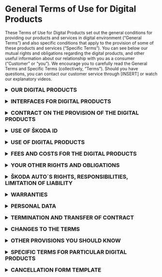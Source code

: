 # General Terms of Use for Digital Products
	
<div>These Terms of Use for Digital Products set out the general conditions for providing our products and services in digital environment (“General Terms”) and also specific conditions that apply to the provision of some of these products and services (“Specific Terms”). You can see below our mutual rights and obligations regarding the digital products, and other useful information about our relationship with you as a consumer (“Customer” or “you”). We encourage you to carefully read the General Terms and Specific Terms (collectively, “Terms”). Should you have questions, you can contact our customer service through [INSERT] or watch our explanatory videos.</div>
<br>

<details><summary style="font-size: 18px; font-weight: bold">OUR DIGITAL PRODUCTS</summary>
<p style="margin-left: 3vw"> We provide you with products and services in the digital environment. To make these Terms easier to understand, we will use the term “digital products” in this text for our following digital products and services:</p>  
<ul style="margin-left: 5vw"> 
   <li>your digital ŠKODA ID account,</li>
   <li>ŠKODA Digital Connectivity Services (including Smartlink and Car Feedback),</li>
   <li>car configurator on ŠKODA AUTO website.</li>
   <li>[INSERT]</li>
</ul>
<p style="margin-left: 3vw"> Detailed description and specification of the digital products is provided in the section SPECIFIC TERMS FOR PARTICULAR DIGITAL PRODUCTS and also on the website, application or infotainment.
</p>
</details>
<br>
<details><summary style="font-size: 18px; font-weight: bold">INTERFACES FOR DIGITAL PRODUCTS</summary>
<p style="margin-left: 3vw">You can access the digital products through multiple interfaces:</p>
<ul style="margin-left: 5vw">
   <li>internet portals, websites and webpages,</li>
   <li>mobile applications,</li>
   <li>car infotainment systems.</li>
</ul>
<p style="margin-left: 3vw"> For simplicity, we will use the term “interface” in these Terms for all of these interfaces. </p>

<p style="margin-left: 3vw">Whatever interface you choose to use the digital products, the Terms apply to all interfaces, and therefore, you must comply with them. However, the scope of the digital products may differ based on the type of interface, type of your vehicle and the country concerned.</p>

</details>
<br>
<details><summary style="font-size: 18px; font-weight: bold">CONTRACT ON THE PROVISION OF THE DIGITAL PRODUCTS</summary>
<p style="margin-left: 3vw">When accessing digital products, you enter into a contract concluded between you and our company ŠKODA AUTO a.s., ID number 00177041, with its registered seat at tř. Václava Klementa, Mladá Boleslav II, 293 01 Mladá Boleslav, registered in the commercial register maintained by the Municipal Court in Prague, section B, insert 332 (“ŠKODA AUTO” or “us”).  </p>

<p style="margin-left: 3vw">You enter into a contract with ŠKODA AUTO under these Terms. The contract is concluded at the moment you register for your ŠKODA ID.  </p>

<p style="margin-left: 3vw">At the moment you sign up for the digital product, Specific terms related to such digital product provided in the section SPECIFIC TERMS FOR PARTICULAR DIGITAL PRODUCTS also apply.  </p>

<p style="margin-left: 3vw">Note that there may be other instructions you are obliged to follow provided through the interface.  </p>
</details>
<br>



<details><summary style="font-size: 18px; font-weight: bold">USE OF ŠKODA ID</summary>

<p style="margin-left: 3vw">To use the digital products, you need the ŠKODA ID that is your single sign-on identity in the digital world of ŠKODA AUTO. Therefore, you don’t need to register again for each digital product.   </p>

<p style="margin-left: 3vw">The use of the ŠKODA ID is, and will remain, free of charge for you at all times.   </p>

<details> <summary style="margin-left:3vw; font-weight: bold" id="access">How to register for ŠKODA ID?</summary>

<div style="margin-left: 4.5vw">To get your ŠKODA ID, you need a valid email address or – as soon as this registering function is available – optionally a valid mobile telephone number as a username and, where necessary, a password you have created ("login data").</div><br>

<div style="margin-left: 4.5vw">Optionally, you can store further data, e.g., your address or profile picture, in your ŠKODA ID at the time of registration. Storing this data enables other digital products used by you to access this data without you having to enter it again, provided you agree to such use by the respective digital product in each individual case.</div><br>

<div style="margin-left: 4.5vw">All the information needed to use your ŠKODA ID, e.g., how to activate your ŠKODA ID or how to reset your password, will be sent to the email address or telephone number provided by you. At any time, you have the possibility to set another valid email address or telephone number as a username or to change your password via the settings in your ŠKODA ID.</div><br>
</div>
</details>
<br>

<details> <summary style="margin-left:3vw; font-weight: bold" id="access">How to use ŠKODA ID?</summary>

<div style="margin-left: 4.5vw"> As the ŠKODA ID is provided free of charge, you can start using this digital product as soon as your ŠKODA ID registration is complete. This gives you access to your user account, where you can sign up for the digital products. </div><br>

<div style="margin-left: 4.5vw"> You can start using your ŠKODA ID to sign on to digital products. You also have the option to view and remove the link to the digital products connected to your ŠKODA ID. If you remove a link between a digital product and the ŠKODA ID, you can no longer sign onto this digital product with the ŠKODA ID. If you want to use the digital product after you have removed the link, but continue to use your ŠKODA ID, you must sign onto this digital product again with your ŠKODA ID. </div><br>

<div style="margin-left: 4.5vw"> You also have the option to create a new ŠKODA ID to sign into this digital product. Please note: If your ŠKODA ID is used to fulfil existing contractual obligations towards you (e.g., in the case of prepaid services), when disconnecting the digital service, the registration of a new ŠKODA ID is required to continue using such digital product. </div><br>
</div>
</details>
<br>

<details> <summary style="margin-left:3vw; font-weight: bold" id="access"> Is it possible to edit or delete your ŠKODA ID? </summary>

<div style="margin-left: 4.5vw"> You can view, edit and delete the data you have entered at any time via the settings in your ŠKODA ID account. </div><br>

<div style="margin-left: 4.5vw"> You can also delete your ŠKODA ID entirely. As soon as you have deleted your ŠKODA ID, you can no longer use it to sign onto the digital products connected with this ŠKODA ID. If your ŠKODA ID is used for the fulfilment of existing contractual obligations by you (e.g., for payable services), prior cancellation of the digital product, or the registration of a new ŠKODA ID in order to continue to use the digital product, is necessary. In the case of cancellation of the digital product, the deletion of your ŠKODA ID can only be carried out after the end of the duration of the contract for this digital product (if using several digital products, only after the expiry of the longest contract). </div><br>
</div>
</details>
<br>

<details> <summary style="margin-left:3vw; font-weight: bold" id="access"> How to secure your ŠKODA ID? </summary>

<div style="margin-left: 4.5vw"> It is your responsibility to protect your login data for ŠKODA ID from unauthorized access. In particular, the password must be treated with strict confidentiality. We have introduced several requirements for the complexity of your password so that it cannot be easily guessed by third parties. Therefore, first names or surnames and birthdays, in addition to family names, are particularly unsuitable as passwords. The same applies to simplistic numeral combinations (e.g., 12345). </div><br>

<div style="margin-left: 4.5vw"> When using your ŠKODA ID, we strongly recommend that you take the available measures (e.g., device password, graphic pattern etc.) to protect the affected end devices against misuse by unauthorized third parties. </div><br>

<div style="margin-left: 4.5vw"> If the password is disclosed to an unauthorized third party, you must change the password immediately or, if you can no longer log into your ŠKODA ID, you must contact ŠKODA AUTO’s customer service immediately. You are solely responsible for any damage caused to ŠKODA AUTO or third parties as a result of the loss or transfer of login data.</div><br>
</div>
</details>
<br>

<details> <summary style="margin-left:3vw; font-weight: bold" id="access"> Are there any restrictions and obligations when using ŠKODA ID? </summary>

<div style="margin-left: 4.5vw"> You must be at least 16 years of age to use ŠKODA ID. </div><br>

<div style="margin-left: 4.5vw"> ŠKODA ID is non-transferable and you are not entitled to transfer you ŠKODA ID to another person without ŠKODA AUTO’s permission. </div><br>

<div style="margin-left: 4.5vw"> Note that you are subject to certain restrictions and obligations when using ŠKODA ID. See section YOUR RIGHTS AND OBLIGATIONS in these Terms. </div><br>
</div>
</details>
</details>
<br>



<details><summary style="font-size: 18px; font-weight: bold">USE OF DIGITAL PRODUCTS</summary>

<p style="margin-left: 3vw; font-style: italic; font-weight: bold"> How to sign up for the digital products? </p>

<p style="margin-left: 3vw"> You can sing up for the digital products only with your ŠKODA ID. </p>

<p style="margin-left: 3vw; font-style:italic; font-weight: bold"> When can you start using other digital products? </p>

<p style="margin-left: 3vw"> You can start using the digital products that are free of charge as soon as you sign up for the digital product. Other digital products and its functionalities that are chargeable can be used as soon as the relevant fee has been paid in accordance with the Specific Terms. </p>

<p style="margin-left: 3vw; font-style:italic; font-weight: bold"> Are there any restrictions and obligations when using the digital products? </p>

<p style="margin-left: 3vw"> Note that you are subject to certain restrictions and obligations when using the digital product. See section YOUR RIGHTS AND OBLIGATIONS in these Terms. </p>

<p style="margin-left: 3vw"> Some digital products may be subject to Specific Terms related to such digital product provided in the section SPECIFIC TERMS FOR PARTICULAR DIGITAL PRODUCTS. </p>
</details>
<br>



<details><summary style="font-size: 18px; font-weight: bold">FEES AND COSTS FOR THE DIGITAL PRODUCTS</summary>

<p style="margin-left: 3vw; font-style: italic; font-weight: bold"> Are there any fees or costs for the digital products? </p>

<p style="margin-left: 3vw"> The current fees, including all taxes and other costs, for the digital products are available to you through the interface. </p>

<p style="margin-left: 3vw"> ŠKODA AUTO may provide you with a price reduction (discount or a special offer) for the digital product. Specific rules and conditions for applying and using such a price reduction will be set out in the specific offer. </p>

<p style="margin-left: 3vw; font-style: italic; font-weight: bold"> How do you pay for the digital products? </p>

<p style="margin-left: 3vw">You can pay the fees for our digital products through your ŠKODA ID (details about each payment method are available through the interface). The invoice for the digital products will be send to your email. </p>
<p style="margin-left: 3vw">In case you choose the option to be charged periodically, we will charge you on-going fees automatically on a regular basis until you cancel in your ŠKODA ID. Before signing up for the digital product we inform you of the ongoing fees, billing frequency and how to cancel ongoing fees. We email you before each payment is due. </p>
<p style="margin-left: 3vw">In case we cannot charge you the ongoing fees, we are entitled to stop providing you with the respective digital product. Before we do so, we will inform you that the payment is due and the payment hasn’t been successful. </p>
</details>
<br>




<details><summary style="font-size: 18px; font-weight: bold">YOUR OTHER RIGHTS AND OBLIGATIONS</summary>

<p style="margin-left: 3vw; font-style: italic; font-weight: bold">What rights do you have when using the digital products? </p>
<p style="margin-left: 3vw"> You are granted a free, non-exclusive, non-transferable, and non-sublicensable right to use the digital products in their current version in accordance with the provisions of these Terms. </p>
<p style="margin-left: 3vw; font-style: italic; font-weight: bold">What obligations do you have when using the digital products? </p>
<p style="margin-left: 3vw"> You undertake to ensure that the use the digital products does not violate the provisions of these Terms, legal requirements, third party rights or moral standards. This also applies if you grant third parties an access to the digital services. </p>
<p style="margin-left: 3vw"> When using the digital products, copyright, name and trademark rights as well as our other rights of and other third parties’ rights (in particular personal rights) must be observed. You are prohibited from using the interface in violation of these Terms. You must refrain from any misuse of the interface; in particular, you may not integrate parts of the application, website or infotainment in other interfaces, whether private or commercial, or distribute them commercially. </p>
<p style="margin-left: 3vw"> You may use the digital products while only if it will not distract you from what is happening on the road and legal requirements for road traffic are observed. You are aware that while using the digital products you are always obliged to pay attention to driving and bears full responsibility for traffic safety. </p>
<p style="margin-left: 3vw"> If a third party (e.g., your family member or your employee) has access to the interface, you must take suitable measures (e.g. obtain the third party's consent) to ensure that the access to the digital products does not infringe any third party rights. Note that you may get access to information about the third party’s activity and therefore (indirectly) about their personal data (user conduct, last parking position, etc.). </p>
<p style="margin-left: 3vw; font-style: italic; font-weight: bold">What are the consequences if you violate the Terms? </p>
<p style="margin-left: 3vw"> If you violate any of the obligations in these Terms or applicable law, you shall be liable for the reimbursement of all damage suffered by us, and you undertake to release us from any claims of third parties arising from such violations. We can also limit or restrict your access to the digital products in that case. </p>
</details>
<br>





<details><summary style="font-size: 18px; font-weight: bold">ŠKODA AUTO´S RIGHTS, RESPONSIBILITIES, LIMITATION OF LIABILITY</summary>

<p style="margin-left: 3vw; font-style: italic; font-weight: bold">What rights do we have when providing the digital products? </p>
<p style="margin-left: 3vw">Since we are continually refining the digital services, the content and scope of digital product, functions and availability may change in the future to provide you with the best user experience and comfort when using our digital products. Functionalities may be either extended or restricted. You are not entitled to retain a specific scope of function. </p>
<p style="margin-left: 3vw">We also reserve the right to pilot for a limited period of time and/or for specific market(s) and/or for a specific group of customers new features, functions, interfaces or products ("beta testing") related to services without any notice. </p>
<p style="margin-left: 3vw; font-style: italic; font-weight: bold">What are our responsibilities? </p>
<p style="margin-left: 3vw">We are not responsible for: </p>
<ul style="margin-left: 5vw">a)	ensuring that the data, content and information provided by third parties for the digital products are up to date, correct, complete and/or of good quality. We will not check or modify such data, content and information.</ul>
<ul style="margin-left: 5vw">b)	any damage incurred if you have selected an unsuitable password or have not kept the password safe in violation of the Terms, or any damage or losses caused by a third party to whom you have granted access to the digital products.</ul>
<ul style="margin-left: 5vw">c)	any damage incurred as a result of improper or incorrect use of the digital products. This applies particularly if you are driving and are distracted from the traffic situation while driving as a result of using the digital services and this leads to an accident.</ul>
<ul style="margin-left: 5vw">d)	any damage incurred because the display of warnings and error messages in the "Vehicle Health Report" differ from the actual display in the vehicle.</ul>
<p style="margin-left: 3vw; font-style: italic; font-weight: bold">Is our liability for damages limited? </p>
<p style="margin-left: 3vw">Even though we both are obliged to prevent damage caused to the other party, such damage may occur. In this case, note that there are certain situations where we cannot be liable for damages caused to you. </p>
<p style="margin-left: 3vw">We are liable according to legal requirements for damage to life, body or health, which results from a culpable breach of obligation on our part. We are also liable for intent and gross negligence in accordance with the digital product liability legislation and for warranties or assurances expressly granted by us. </p>
<p style="margin-left: 3vw">We may otherwise be held liable for simple negligence only in relation to paid digital products and only in the event of a violation of essential contractual obligations, i.e., such obligations whose fulfilment is essential for the due and proper fulfilment of the contract of use, and upon which the user may reasonably rely. In these cases, claims for compensation will be limited in sum to providing compensation for foreseeable, direct damages that typically arise due to the nature of the contract. We do not assume liability for incidental damages (including loss of profit). </p>
<p style="margin-left: 3vw">Furthermore, we are liable in accordance with the following provisions: </p>
<ul style="margin-left: 5vw">a)	If legal requirements call for us to pay for damages caused as a result of slight negligence, we will only be liable to a limited extent: it shall only be liable if it has breached one of its essential contractual obligations. This liability shall also be limited to damages which are foreseeable and typical at the time the contract is concluded.</ul>
<ul style="margin-left: 5vw">b)	Independent of culpability on the part of ŠKODA AUTO, possible liability due to fraudulent concealment of a fault, due to the assumption of a warranty or in accordance with product liability law remains unaffected. </ul>
<ul style="margin-left: 5vw">c)	Personal liability of our legal representatives, vicarious agents and employees for damage caused by them through ordinary negligence is excluded. For damage and losses caused by said persons through gross negligence, with the exception of the legal representatives and managers, the limitations of liability in this section governing such situations for ŠKODA AUTO apply.</ul>
</details>
<br>




<details><summary style="font-size: 18px; font-weight: bold">WARRANTIES</summary>

<p style="margin-left: 3vw; font-style: italic; font-weight: bold">Are there any warranties with regard to the digital products? </p>

<p style="margin-left: 3vw">We shall endeavor to operate our digital products smoothly. However, note, that we cannot guarantee fault-free operation of our digital services at all times and we give no warranty or guarantee as to the functionalities of the digital products. </p>
<p style="margin-left: 3vw">Notwithstanding the abovementioned, you have the right to claim a defective performance of the digital products or a defective invoice for the digital products. In this case, fill a claim trough the interface (website or application) or email us on [INSERT]. We shall inform you that we have received your claim. Your warranty claim shall be handled in 30 days as of the moment you fill the claim. </p>
<p style="margin-left: 3vw; font-style: italic; font-weight: bold">What rights do you have in case of a defective performance? </p>
<p style="margin-left: 3vw">In case your claim was rightful and the digital product has a defect, you have certain rights from defective performance. We can provide you a discount from the price of a defective digital product or provide you with non-defective digital product. We can also provide you with digital product free of charge for a certain period of time. In case of a material breach of a contract from our side, you can withdraw from the contract. If the invoice has a defect, we will provide you with a new invoice. </p>
</details>
<br>


<details><summary style="font-size: 18px; font-weight: bold">PERSONAL DATA</summary>
<p style="margin-left: 3vw; font-style: italic; font-weight: bold">How we use your personal data? </p>
<p style="margin-left: 3vw"> If you want to know more on how we collect and use your personal data, you can learn more in our <u>Privacy Notice</u> or <u>Privacy Policy </u> </p>
<p style="margin-left: 3vw"> You agree that ŠKODA AUTO owns all rights, in particular rights of use, to any other data, in particular technical data which either have no personal reference or which have had their personal reference removed (anonymized data). </p>
</details>
<br>


<details><summary style="font-size: 18px; font-weight: bold">TERMINATION AND TRANSFER OF CONTRACT</summary>
<p style="margin-left: 3vw; font-style: italic; font-weight: bold">Under what circumstances can you terminate the contract? </p>
<p style="margin-left: 3vw">You can delete your ŠKODA ID user account (or terminate any other digital product that is provided free of charge) and terminate the contract or the provision of each digital product at any time. Note that if ŠKODA ID, or any other free of charge digital product is connected to any other digital product that has been pre-paid for a certain period of time, the contract terminates at the moment the pre-paid period for the digital product ends. You are not entitled to any reimbursement of fees or costs associated with the digital product in case you terminate the contract according to this paragraph. </p>
<p style="margin-left: 3vw">In case of the digital products that are subject to one-time fee, we stop providing you with them once a term that the digital products have been prepaid for ends. In case of digital products that are subject to ongoing fees, we stop providing you with such digital products once you terminate the ongoing payments and the term the digital products have been prepaid for ends. </p>
<p style="margin-left: 3vw; font-style: italic; font-weight: bold">Under what circumstances can you cancel the contract? </p>
<p style="margin-left: 3vw">You have the right to cancel the contract or using of specific digital product within 14 days as soon as you sing up for the digital product that is not provided free of charge. You expressly request that we start providing this digital product before the period of 14 day expires. </p>
<p style="margin-left: 3vw">In order to exercise your right of cancellation within the cancellation period, you must send your notification prior to expiry of the cancellation period. If you want to cancel the contract, please complete the Cancellation form. </p>
<p style="margin-left: 3vw">Note that if you withdraw from the contract within 14 days, you shall pay a part of the agreed fee for the digital product proportional to the performance provided until the time of withdrawal from contract. In order to exercise your right of cancellation within the cancellation period, you must send your notification prior to expiry of the cancellation period. </p>
<p style="margin-left: 3vw">However, you are not allowed to cancel contract or the provision of specific digital product according to previous paragraph due to unavailability, inaccuracy or lack of support for services, functions, interfaces or products in beta testing. </p>
<p style="margin-left: 3vw; font-style: italic; font-weight: bold">Under what circumstances can we terminate the contract? </p>
<p style="margin-left: 3vw">We can delete your ŠKODA ID user account and terminate the contract or the provision of specific digital product at any time by declaring this to you (in writing, by email or SMS), subject to a cancellation notice period of 6 weeks. If ŠKODA ID is absolutely essential for use of another digital product, that is not free of charge, connected with it, the cancellation will become effective, at the earliest, at the time at which the obligation to provide this digital product ends, i.e., at the time your pre-paid period for such digital product ends.  </p>
<p style="margin-left: 3vw">We can also terminate the contract or the provision of specific digital product with immediate effect in case you violate the Terms or applicable law when using the digital products. Note that in this case, you are not entitled to reimbursement the digital products that have been already paid. </p>
<p style="margin-left: 3vw; font-style: italic; font-weight: bold">Under what circumstances can we transfer the contract? </p>
<p style="margin-left: 3vw">ŠKODA AUTO reserves the right to transfer the contract regarding the use of digital products (without changing the contractual provisions in any other respect) to another company within the ŠKODA AUTO. You already provide ŠKODA AUTO with you consent for this purpose. In such case, ŠKODA AUTO will notify you in writing and in good time. </p>
</details>
<br>


<details><summary style="font-size: 18px; font-weight: bold">CHANGES TO THE TERMS</summary>
<p style="margin-left: 3vw">We reserve the right to make changes to the Terms without providing reason to you and only with future effect. We will inform you about such changes after logging into your ŠKODA ID. </p>
<p style="margin-left: 3vw">In case of substantial changes to the Terms, you will be entitled to terminate the contract without providing any reason. In relation to substantial changes of Specific terms relating to specific digital product you will be entitled to terminate provision of such digital product without providing any reason. You are entitled to reimbursement of fee associated with the digital product in case you terminate the contract or the provision of specific digital product according to this paragraph and the contract or the provision of specific digital product ends before your pre-paid period for a specific digital product. In this case, we shall refund the fee in the amount corresponding to the fee for a digital product that is pre-paid but will not be provided due to the termination of the contract or the termination of the provision of the digital product. </p>
</details>
<br>




<details><summary style="font-size: 18px; font-weight: bold">OTHER PROVISIONS YOU SHOULD KNOW</summary>
<p style="margin-left: 3vw">The vehicle itself and its equipment are governed exclusively by the terms and conditions in the vehicle order (purchase, leasing or rental contract).
<p style="margin-left: 3vw">If you are a consumer, ŠKODA AUTO is only able to take legal action against you before the court responsible for your domicile or normal place of residence. You are able to take legal action against ŠKODA AUTO at the court responsible for our domicile or normal place of residence and at any legally approved place of jurisdiction. </p>

<p style="margin-left: 3vw">In accordance with the provisions of Regulation (EU) No 524/2014 of the European Parliament and of the Council of 21 May 2013 ("the Regulation"), you are entitled to use the out-of-court resolution of disputes concerning contractual obligations arising from contract on the digital product concluded between the Customer resident in the EU and ŠKODA AUTO established in the EU through the intervention of an ADR entity listed in accordance with Article 20 (2) of Directive 2013/11/EU and using the platform for Online Dispute Resolution. This platform is available under <a href="https://ec.europa.eu/consumers/odr/main/event=main.adr.show2">https://ec.europa.eu/consumers/odr/main/?event=main.adr.show2</a>.</p> 

<p style="margin-left: 3vw">If your domicile or normal place of residence is in the Czech Republic, the Czech Trade Inspection Authority (“CTIA”) has jurisdiction over the out-of-court resolution of disputes concerning contractual obligations arising from contract on the digital product. You can contact CTIA via its website www.coi.cz or adr.coi.cz. </p>
<p style="margin-left: 3vw">If the Customer is a legal entity, the sole place of jurisdiction for all claims resulting from and relating to the contract regarding the use of the digital products and in relation to it is the general court with jurisdiction in the area in which ŠKODA AUTO has its seat. </p>
<p style="margin-left: 3vw">For any disputes resulting from or in relation to the digital products and these Terms, the law of the Czech Republic shall apply exclusively; application of the United Nations Convention on Contracts for the International Sale of Goods (CISG) shall be excluded. </p>
<p style="margin-left: 3vw">Notwithstanding this provision, if the Customer is a consumer, the law of the country that is more favorable for the customer and in which the consumer's domicile or normal place of residence was located when the contract was concluded shall apply. </p>
<p style="margin-left: 3vw">Notwithstanding this provision, where the Customer is a consumer, the law of the country in which the consumer's domicile or normal place of residence was located when the contract was concluded shall apply if this is more favorable to the consumer. </p>
<p style="margin-left: 3vw">If any of the individual provisions of these Terms are or become invalid, the validity of the remaining provisions will not be affected. The invalid provisions will be replaced by provisions coming as close as possible to the commercial purpose of the original provisions and preserving the interests of both parties. </p>
</details>
<br>



<details><summary style="font-size: 18px; font-weight: bold">SPECIFIC TERMS FOR PARTICULAR DIGITAL PRODUCTS</summary>
<p style="margin-left: 3vw">Below you can see description of some of our digital products. Some of them are subject to specific conditions set out below.</p>
<p style="margin-left: 3vw; font-weight: bold">Smartlink </p>
<p style="margin-left: 3vw">Smartlink enables you to access to a wide range of services or features descripted below. You can easily verify the vehicle status and get up-to-date information including current driving data, inclusive statistics (both in retrospect and in real time), journey log or trip planning. In order to use the digital product, you must be equipped with Smarlink or Smarlink+ system. For more information please refer to owner's manual or ask your ŠKODA AUTOPartner. </p>
<p style="margin-left: 3vw; font-style: italic; font-weight: bold">Vehicle Status</p>
<p style="margin-left: 3vw">Using the "Vehicle Status" service, you can check the condition of your vehicle concerning mileage, fuel range and maintenance interval. The service enables only to read and display the current information about the vehicle condition. </p>
<p style="margin-left: 3vw; font-style: italic; font-weight: bold">Vehicle Health Report</p>
<p style="margin-left: 3vw">The "Vehicle Health Report" informs you about the current condition of the vehicle. You can visualize current vehicle alerts and/or any service needs and administer them (e.g., by printing or archiving). Once your mobile device is connected to the vehicle, it transmits the current condition data and displays it. </p>
<p style="margin-left: 3vw; font-style: italic; font-weight: bold">Trip Statistics & Logbook (if available) </p>
<p style="margin-left: 3vw">The "Trip Statistics & Logbook" service allow you to track all your trips, with simple switching between business and private travel inclusive all available details and route information. Logbook can be exported. </p>
<p style="margin-left: 3vw; font-style: italic; font-weight: bold">Service Partner</p>
<p style="margin-left: 3vw">Through "Service Partner" you can find and choose your preferred ŠKODA service partner in an easier way. </p>
<p style="margin-left: 3vw"> [INSERT] </p>
</details>
<br>


<details><summary style="font-size: 18px; font-weight: bold">CANCELLATION FORM TEMPLATE</summary>
<p style="margin-left: 3vw">If you want to cancel the contract or the provision of digital product, please complete this form and send it to the Customer service through [INSERT]. </p>

<p style="margin-left: 3vw">I/we(*) as a natural person (consumer) hereby cancel the contract for purchase of digital service _________________________ (with the exception of emergency call services)</p>
<p style="margin-left: 3vw">for the Vehicle with VIN (Vehicle Identification Number) (**):</p>
<p style="margin-left: 3vw">_______________________________________</p>
<p style="margin-left: 3vw">Customer's name: </p>
<p style="margin-left: 3vw">_______________________________________</p>
<p style="margin-left: 3vw">Customer's number (***):</p>
<p style="margin-left: 3vw">_______________________________________</p>
<p style="margin-left: 3vw">Customer's e-mail address stated in the ŠKODA user profile (***):</p>
<p style="margin-left: 3vw">_______________________________________</p>
<p style="margin-left: 3vw">Customer's address: </p>
<p style="margin-left: 3vw">_______________________________________</p>
<p style="margin-left: 3vw">Customer's signature (only if a hard copy is sent): </p>
<p style="margin-left: 3vw">_______________________________________</p>
<p style="margin-left: 3vw">Reason for cancellation: </p>
<p style="margin-left: 3vw">_______________________________________</p>
<p style="margin-left: 3vw">Date: </p>
<p style="margin-left: 3vw">____________________</p>
<p style="margin-left: 3vw"> (*) Delete as applicable.</p>
<p style="margin-left: 3vw"> (**) You can find the VIN on the bottom edge of the windscreen and in the Vehicle registration documents. .</p>
<p style="margin-left: 3vw"> (***) Available on ŠKODA Connect Portal, User profile. .</p>
